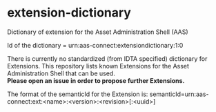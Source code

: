 # extension-dictionary
Dictionary of extension for the Asset Administration Shell (AAS)

Id of the dictionary = urn:aas-connect:extensiondictionary:1:0

There is currently no standardized (from IDTA specified) dictionary for Extensions. 
This repository lists known Extensions for the Asset Administration Shell that can be used.  
<b>Please open an issue in order to propose further Extensions.</b>

The format of the semanticId for the Extension is:
semanticId=urn:aas-connect:ext:\<name\>:\<version\>:\<revision\>[:\<uuid\>]
